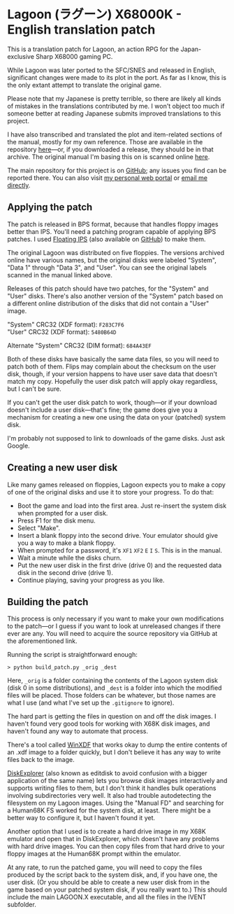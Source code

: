 # Lagoon (ラグーン) X68000K - English translation patch

This is a translation patch for Lagoon, an action RPG for the Japan-exclusive Sharp X68000 gaming PC. 

While Lagoon was later ported to the SFC/SNES and released in English, significant changes were made to its plot in the port. As far as I know, this is the only extant attempt to translate the original game.

Please note that my Japanese is pretty terrible, so there are likely all kinds of mistakes in the translations contributed by me. I won't object too much if someone better at reading Japanese submits improved translations to this project.

I have also transcribed and translated the plot and item-related sections of the manual, mostly for my own reference. Those are available in the repository [here](doc/manual_translation.txt)&mdash;or, if you downloaded a release, they should be in that archive. The original manual I'm basing this on is scanned online [here](https://archive.org/details/LagoonX68000).

The main repository for this project is on [GitHub](https://github.com/nleseul/lagoon_x68k_trans); any issues you find can be reported there. You can also visit [my personal web portal](http://nleseul.this-life.us/) or [email me directly](mailto:nleseul@this-life.us).

## Applying the patch

The patch is released in BPS format, because that handles floppy images better than IPS. You'll need a patching program capable of applying BPS patches. I used [Floating IPS](https://www.romhacking.net/utilities/1040/) (also available on [GitHub](https://github.com/Alcaro/Flips)) to make them.

The original Lagoon was distributed on five floppies. The versions archived online have various names, but the original disks were labeled "System", "Data 1" through "Data 3", and "User". You can see the original labels scanned in the manual linked above.

Releases of this patch should have two patches, for the "System" and "User" disks. There's also another version of the "System" patch based on a different online distribution of the disks that did not contain a "User" image.

"System" CRC32 (XDF format): `F283C7F6`\
"User" CRC32 (XDF format): `5480B64D`

Alternate "System" CRC32 (DIM format): `684A43EF`

Both of these disks have basically the same data files, so you will need to patch both of them. Flips may complain about the checksum on the user disk, though, if your version happens to have user save data that doesn't match my copy. Hopefully the user disk patch will apply okay regardless, but I can't be sure.

If you can't get the user disk patch to work, though&mdash;or if your download doesn't include a user disk&mdash;that's fine; the game does give you a mechanism for creating a new one using the data on your (patched) system disk.

I'm probably not supposed to link to downloads of the game disks. Just ask Google.

## Creating a new user disk

Like many games released on floppies, Lagoon expects you to make a copy of one of the original disks and use it to store your progress. To do that:
* Boot the game and load into the first area. Just re-insert the system disk when prompted for a user disk.
* Press F1 for the disk menu.
* Select "Make".
* Insert a blank floppy into the second drive. Your emulator should give you a way to make a blank floppy.
* When prompted for a password, it's `XF1` `XF2` `E` `I` `S`. This is in the manual.
* Wait a minute while the disks churn. 
* Put the new user disk in the first drive (drive 0) and the requested data disk in the second drive (drive 1).
* Continue playing, saving your progress as you like.

## Building the patch

This process is only necessary if you want to make your own modifications to the patch&mdash;or I guess if you want to look at unreleased changes if there ever are any. You will need to acquire the source repository via GitHub at the aforementioned link.

Running the script is straightforward enough:

`> python build_patch.py _orig _dest`

Here, `_orig` is a folder containing the contents of the Lagoon system disk (disk 0 in some distributions), and `_dest` is a folder into which the modified files will be placed. Those folders can be whatever, but those names are what I use (and what I've set up the `.gitignore` to ignore).

The hard part is getting the files in question on and off the disk images. I haven't found very good tools for working with X68K disk images, and haven't found any way to automate that process.

There's a tool called [WinXDF](https://zophar.net/utilities/computil/winxdf.html) that works okay to dump the entire contents of an .xdf image to a folder quickly, but I don't believe it has any way to write files back to the image.

[DiskExplorer](https://hp.vector.co.jp/authors/VA013937/editdisk/index_e.html) (also known as editdisk to avoid confusion with a bigger application of the same name) lets you browse disk images interactively and supports writing files to them, but I don't think it handles bulk operations involving subdirectories very well. It also had trouble autodetecting the filesystem on my Lagoon images. Using the "Manual FD" and searching for a Human68K FS worked for the system disk, at least. There might be a better way to configure it, but I haven't found it yet.

Another option that I used is to create a hard drive image in my X68K emulator and open that in DiskExplorer, which doesn't have any problems with hard drive images. You can then copy files from that hard drive to your floppy images at the Human68K prompt within the emulator.

At any rate, to run the patched game, you will need to copy the files produced by the script back to the system disk, and, if you have one, the user disk. (Or you should be able to create a new user disk from in the game based on your patched system disk, if you really want to.) This should include the main LAGOON.X executable, and all the files in the IVENT subfolder.